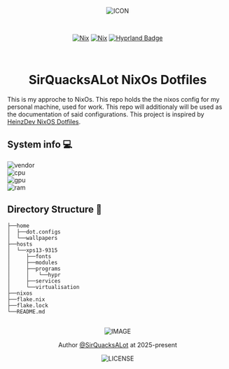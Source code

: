 <div align=center>

![ICON](https://nixos.wiki/images/thumb/2/20/Home-nixos-logo.png/207px-Home-nixos-logo.png)

<br>

[![Nix](https://img.shields.io/badge/NixOs-24.11-809fdf.svg?logo=NixOS&logoColor=809fdf&style=flat-square)](https://nixos.org/) [![Nix](https://img.shields.io/badge/Nix_Flakes-Check-809fdf.svg?logo=NixOS&logoColor=809fdf&style=flat-square)](https://nixos.org/) [![Hyprland Badge](https://img.shields.io/badge/Hyprland-stable-809fdf?logo=hyprland&logoColor=809fdf&style=flat-square)](https://hyprland.org/)

<br>

# SirQuacksALot NixOs Dotfiles

</div>

This is my approche to NixOs. This repo holds the the nixos config for my personal machine, used for work. This repo will additionaly will be used as the documentation of said configurations. This project is inspired by [HeinzDev NixOS Dotfiles](https://github.com/HeinzDev/Hyprland-dotfiles/tree/main).

## System info 💻

![vendor](https://img.shields.io/badge/MODEL-dell_xps13_9315-gray?logo=dell&logoColor=fff&labelColor=0071C5&style=flat-square)  
![cpu](https://img.shields.io/badge/CPU-12th_Gen_Intel_i5--1230U_(12)_@_4._00GHz-gray?logo=intel&logoColor=fff&labelColor=0071C5&style=flat-square)  
![gpu](https://img.shields.io/badge/GPU-Intel_Alder_Lake--UP4_GT2_[Iris_Xe_Graphics]-gray?logo=intel&logoColor=fff&labelColor=0071C5&style=flat-square)  
![ram](https://img.shields.io/badge/RAM-7569Mi_(8_GiB)-gray?logo=intel&logoColor=fff&labelColor=0071C5&style=flat-square)  

## Directory Structure 📁

```none
├──home
│  ├──dot.configs
│  └──wallpapers
├──hosts
│  └──xps13-9315
│     ├──fonts
│     ├──modules
│     ├──programs
│     │   └──hypr
│     ├──services
│     └──virtualisation
├──nixos
├──flake.nix
├──flake.lock
└──README.md
```

<div align=center>

##

![IMAGE](https://raw.githubusercontent.com/catppuccin/catppuccin/main/assets/footers/gray0_ctp_on_line.svg?sanitize=true)

Author [@SirQuacksALot](https://github.com/SirQuacksALot) at 2025-present

![LICENSE](http://badges.chanserver.de/github/license/SirQuacksALot/nix.dotfiles?style=flat-square&logo=github)
